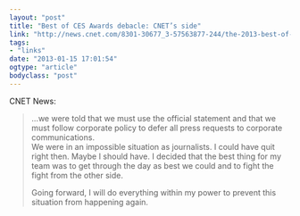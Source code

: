 ```yaml
---
layout: "post"
title: "Best of CES Awards debacle: CNET’s side"
link: "http://news.cnet.com/8301-30677_3-57563877-244/the-2013-best-of-ces-awards-cnets-story/"
tags: 
- "links"
date: "2013-01-15 17:01:54"
ogtype: "article"
bodyclass: "post"
---
```


CNET News:

> …we were told that we must use the official statement and that we must follow corporate policy to defer all press requests to corporate communications.  
>  We were in an impossible situation as journalists. I could have quit right then. Maybe I should have. I decided that the best thing for my team was to get through the day as best we could and to fight the fight from the other side.
> 
> Going forward, I will do everything within my power to prevent this situation from happening again.
